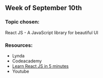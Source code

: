 <div>

</div>


<div>

## Week of September 10th

### Topic chosen:
React JS - A JavaScript library for beautiful UI

### Resources:
- Lynda
- Codeacademy
- [Learn React JS in 5 minutes](https://medium.freecodecamp.org/learn-react-js-in-5-minutes-526472d292f4)
- Youtube

</div>
